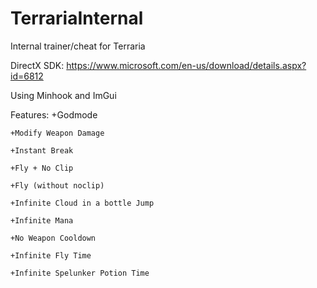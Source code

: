 # TerrariaInternal
 Internal trainer/cheat for Terraria
 
 DirectX SDK: https://www.microsoft.com/en-us/download/details.aspx?id=6812
 
 Using Minhook and ImGui
 
 Features:
 	+Godmode
	
	+Modify Weapon Damage
	
	+Instant Break
	
	+Fly + No Clip
	
	+Fly (without noclip)
	
	+Infinite Cloud in a bottle Jump
	
	+Infinite Mana
	
	+No Weapon Cooldown
	
	+Infinite Fly Time
	
	+Infinite Spelunker Potion Time
	
